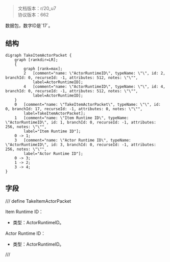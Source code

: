 # <!-- md:samp TakeItemActorPacket -->

> 文档版本：r/20_u7<br/>协议版本：662

<!-- md:samp TakeItemActorPacket -->数据包，数字ID是`17`。

## 结构

```viz
digraph TakeItemActorPacket {
	graph [rankdir=LR];
	{
		graph [rank=max];
		2	[comment="name: \"ActorRuntimeID\", typeName: \"\", id: 2, branchId: 0, recurseId: -1, attributes: 512, notes: \"\"",
			label=ActorRuntimeID];
		4	[comment="name: \"ActorRuntimeID\", typeName: \"\", id: 4, branchId: 0, recurseId: -1, attributes: 512, notes: \"\"",
			label=ActorRuntimeID];
	}
	0	[comment="name: \"TakeItemActorPacket\", typeName: \"\", id: 0, branchId: 17, recurseId: -1, attributes: 0, notes: \"\"",
		label=TakeItemActorPacket];
	1	[comment="name: \"Item Runtime ID\", typeName: \"ActorRuntimeID\", id: 1, branchId: 0, recurseId: -1, attributes: 256, notes: \"\"",
		label="Item Runtime ID"];
	0 -> 1;
	3	[comment="name: \"Actor Runtime ID\", typeName: \"ActorRuntimeID\", id: 3, branchId: 0, recurseId: -1, attributes: 256, notes: \"\"",
		label="Actor Runtime ID"];
	0 -> 3;
	1 -> 2;
	3 -> 4;
}

```

## 字段

/// define
TakeItemActorPacket

Item Runtime ID：[<!-- md:samp ActorRuntimeID -->](refs/protocols/types/ActorRuntimeID.md)

- 类型：ActorRuntimeID。

Actor Runtime ID：[<!-- md:samp ActorRuntimeID -->](refs/protocols/types/ActorRuntimeID.md)

- 类型：ActorRuntimeID。


///
